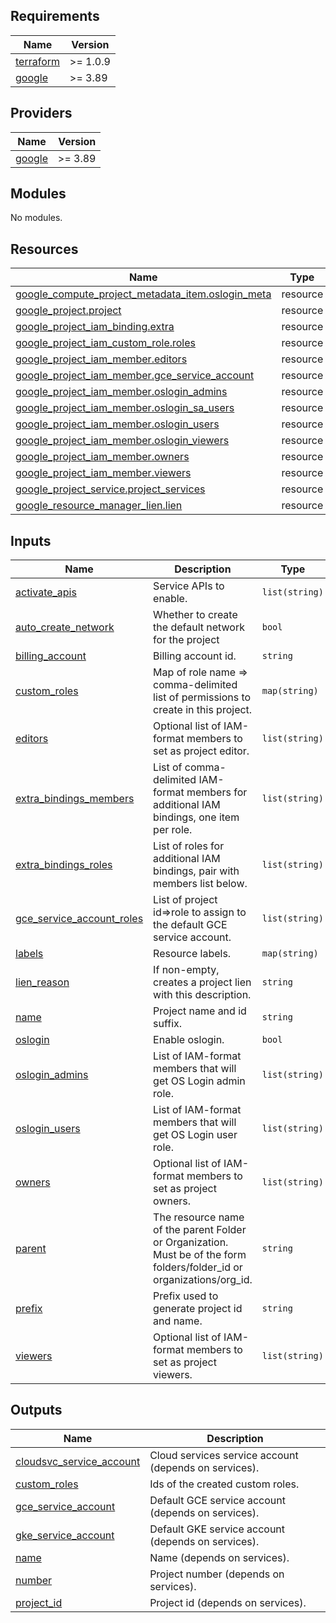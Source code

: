 
## Requirements

| Name | Version |
|------|---------|
| <a name="requirement_terraform"></a> [terraform](#requirement\_terraform) | >= 1.0.9 |
| <a name="requirement_google"></a> [google](#requirement\_google) | >= 3.89 |

## Providers

| Name | Version |
|------|---------|
| <a name="provider_google"></a> [google](#provider\_google) | >= 3.89 |

## Modules

No modules.

## Resources

| Name | Type |
|------|------|
| [google_compute_project_metadata_item.oslogin_meta](https://registry.terraform.io/providers/hashicorp/google/latest/docs/resources/compute_project_metadata_item) | resource |
| [google_project.project](https://registry.terraform.io/providers/hashicorp/google/latest/docs/resources/project) | resource |
| [google_project_iam_binding.extra](https://registry.terraform.io/providers/hashicorp/google/latest/docs/resources/project_iam_binding) | resource |
| [google_project_iam_custom_role.roles](https://registry.terraform.io/providers/hashicorp/google/latest/docs/resources/project_iam_custom_role) | resource |
| [google_project_iam_member.editors](https://registry.terraform.io/providers/hashicorp/google/latest/docs/resources/project_iam_member) | resource |
| [google_project_iam_member.gce_service_account](https://registry.terraform.io/providers/hashicorp/google/latest/docs/resources/project_iam_member) | resource |
| [google_project_iam_member.oslogin_admins](https://registry.terraform.io/providers/hashicorp/google/latest/docs/resources/project_iam_member) | resource |
| [google_project_iam_member.oslogin_sa_users](https://registry.terraform.io/providers/hashicorp/google/latest/docs/resources/project_iam_member) | resource |
| [google_project_iam_member.oslogin_users](https://registry.terraform.io/providers/hashicorp/google/latest/docs/resources/project_iam_member) | resource |
| [google_project_iam_member.oslogin_viewers](https://registry.terraform.io/providers/hashicorp/google/latest/docs/resources/project_iam_member) | resource |
| [google_project_iam_member.owners](https://registry.terraform.io/providers/hashicorp/google/latest/docs/resources/project_iam_member) | resource |
| [google_project_iam_member.viewers](https://registry.terraform.io/providers/hashicorp/google/latest/docs/resources/project_iam_member) | resource |
| [google_project_service.project_services](https://registry.terraform.io/providers/hashicorp/google/latest/docs/resources/project_service) | resource |
| [google_resource_manager_lien.lien](https://registry.terraform.io/providers/hashicorp/google/latest/docs/resources/resource_manager_lien) | resource |

## Inputs

| Name | Description | Type | Default | Required |
|------|-------------|------|---------|:--------:|
| <a name="input_activate_apis"></a> [activate\_apis](#input\_activate\_apis) | Service APIs to enable. | `list(string)` | `[]` | no |
| <a name="input_auto_create_network"></a> [auto\_create\_network](#input\_auto\_create\_network) | Whether to create the default network for the project | `bool` | `false` | no |
| <a name="input_billing_account"></a> [billing\_account](#input\_billing\_account) | Billing account id. | `string` | `""` | no |
| <a name="input_custom_roles"></a> [custom\_roles](#input\_custom\_roles) | Map of role name => comma-delimited list of permissions to create in this project. | `map(string)` | `{}` | no |
| <a name="input_editors"></a> [editors](#input\_editors) | Optional list of IAM-format members to set as project editor. | `list(string)` | `[]` | no |
| <a name="input_extra_bindings_members"></a> [extra\_bindings\_members](#input\_extra\_bindings\_members) | List of comma-delimited IAM-format members for additional IAM bindings, one item per role. | `list(string)` | `[]` | no |
| <a name="input_extra_bindings_roles"></a> [extra\_bindings\_roles](#input\_extra\_bindings\_roles) | List of roles for additional IAM bindings, pair with members list below. | `list(string)` | `[]` | no |
| <a name="input_gce_service_account_roles"></a> [gce\_service\_account\_roles](#input\_gce\_service\_account\_roles) | List of project id=>role to assign to the default GCE service account. | `list(string)` | `[]` | no |
| <a name="input_labels"></a> [labels](#input\_labels) | Resource labels. | `map(string)` | `{}` | no |
| <a name="input_lien_reason"></a> [lien\_reason](#input\_lien\_reason) | If non-empty, creates a project lien with this description. | `string` | `""` | no |
| <a name="input_name"></a> [name](#input\_name) | Project name and id suffix. | `string` | n/a | yes |
| <a name="input_oslogin"></a> [oslogin](#input\_oslogin) | Enable oslogin. | `bool` | `false` | no |
| <a name="input_oslogin_admins"></a> [oslogin\_admins](#input\_oslogin\_admins) | List of IAM-format members that will get OS Login admin role. | `list(string)` | `[]` | no |
| <a name="input_oslogin_users"></a> [oslogin\_users](#input\_oslogin\_users) | List of IAM-format members that will get OS Login user role. | `list(string)` | `[]` | no |
| <a name="input_owners"></a> [owners](#input\_owners) | Optional list of IAM-format members to set as project owners. | `list(string)` | `[]` | no |
| <a name="input_parent"></a> [parent](#input\_parent) | The resource name of the parent Folder or Organization. Must be of the form folders/folder\_id or organizations/org\_id. | `string` | n/a | yes |
| <a name="input_prefix"></a> [prefix](#input\_prefix) | Prefix used to generate project id and name. | `string` | n/a | yes |
| <a name="input_viewers"></a> [viewers](#input\_viewers) | Optional list of IAM-format members to set as project viewers. | `list(string)` | `[]` | no |

## Outputs

| Name | Description |
|------|-------------|
| <a name="output_cloudsvc_service_account"></a> [cloudsvc\_service\_account](#output\_cloudsvc\_service\_account) | Cloud services service account (depends on services). |
| <a name="output_custom_roles"></a> [custom\_roles](#output\_custom\_roles) | Ids of the created custom roles. |
| <a name="output_gce_service_account"></a> [gce\_service\_account](#output\_gce\_service\_account) | Default GCE service account (depends on services). |
| <a name="output_gke_service_account"></a> [gke\_service\_account](#output\_gke\_service\_account) | Default GKE service account (depends on services). |
| <a name="output_name"></a> [name](#output\_name) | Name (depends on services). |
| <a name="output_number"></a> [number](#output\_number) | Project number (depends on services). |
| <a name="output_project_id"></a> [project\_id](#output\_project\_id) | Project id (depends on services). |

